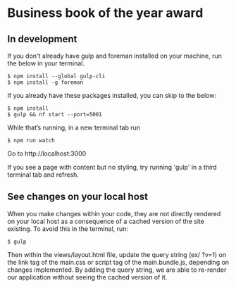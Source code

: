 Business book of the year award
===============================

## In development

If you don't already have gulp and foreman installed on your machine, run the below in your terminal.   
```
$ npm install --global gulp-cli
$ npm install -g foreman

```

If you already have these packages installed, you can skip to the below: 

```
$ npm install 
$ gulp && nf start --port=5001
```
While that’s running, in a new terminal tab run 
```
$ npm run watch
```

Go to http://localhost:3000

If you see a page with content but no styling, try running 'gulp' in a third terminal tab and refresh.


## See changes on your local host

When you make changes within your code, they are not directly rendered on your local host as a consequence of a cached version of the site existing. To avoid this in the terminal, run: 

```
$ gulp

```

Then within the views/layout.html file, update the query string (ex/ ?v=1) on the link tag of the main.css or script tag of the main.bundle.js, depending on changes implemented. By adding the query string, we are able to re-render our application without seeing the cached version of it.  
